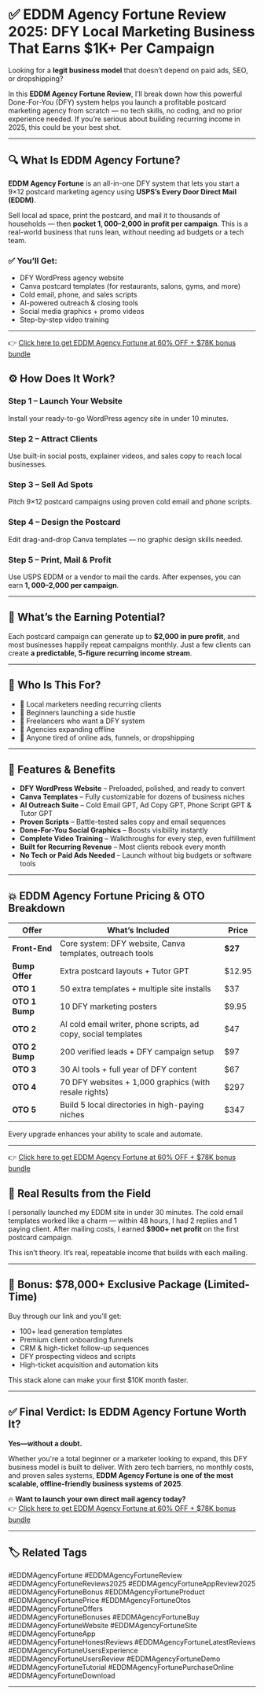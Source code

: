 # ✅ EDDM Agency Fortune Review 2025: DFY Local Marketing Business That Earns $1K+ Per Campaign

Looking for a **legit business model** that doesn’t depend on paid ads, SEO, or dropshipping?

In this **EDDM Agency Fortune Review**, I’ll break down how this powerful Done-For-You (DFY) system helps you launch a profitable postcard marketing agency from scratch — no tech skills, no coding, and no prior experience needed. If you’re serious about building recurring income in 2025, this could be your best shot.

---

## 🔍 What Is EDDM Agency Fortune?

**EDDM Agency Fortune** is an all-in-one DFY system that lets you start a 9×12 postcard marketing agency using **USPS’s Every Door Direct Mail (EDDM)**.

Sell local ad space, print the postcard, and mail it to thousands of households — then **pocket $1,000–$2,000 in profit per campaign**. This is a real-world business that runs lean, without needing ad budgets or a tech team.

### ✅ You’ll Get:
- DFY WordPress agency website
- Canva postcard templates (for restaurants, salons, gyms, and more)
- Cold email, phone, and sales scripts
- AI-powered outreach & closing tools
- Social media graphics + promo videos
- Step-by-step video training

---
👉 [Click here to get EDDM Agency Fortune at 60% OFF + $78K bonus bundle](https://gloriareview.com/eddm-agency-fortune-review/)

## ⚙️ How Does It Work?

### **Step 1** – Launch Your Website  
Install your ready-to-go WordPress agency site in under 10 minutes.

### **Step 2** – Attract Clients  
Use built-in social posts, explainer videos, and sales copy to reach local businesses.

### **Step 3** – Sell Ad Spots  
Pitch 9×12 postcard campaigns using proven cold email and phone scripts.

### **Step 4** – Design the Postcard  
Edit drag-and-drop Canva templates — no graphic design skills needed.

### **Step 5** – Print, Mail & Profit  
Use USPS EDDM or a vendor to mail the cards. After expenses, you can earn **$1,000–$2,000 per campaign**.

---

## 💸 What’s the Earning Potential?

Each postcard campaign can generate up to **$2,000 in pure profit**, and most businesses happily repeat campaigns monthly. Just a few clients can create **a predictable, 5-figure recurring income stream**.

---

## 🎯 Who Is This For?

- 🔹 Local marketers needing recurring clients
- 🔹 Beginners launching a side hustle
- 🔹 Freelancers who want a DFY system
- 🔹 Agencies expanding offline
- 🔹 Anyone tired of online ads, funnels, or dropshipping

---

## 🌟 Features & Benefits

- **DFY WordPress Website** – Preloaded, polished, and ready to convert
- **Canva Templates** – Fully customizable for dozens of business niches
- **AI Outreach Suite** – Cold Email GPT, Ad Copy GPT, Phone Script GPT & Tutor GPT
- **Proven Scripts** – Battle-tested sales copy and email sequences
- **Done-For-You Social Graphics** – Boosts visibility instantly
- **Complete Video Training** – Walkthroughs for every step, even fulfillment
- **Built for Recurring Revenue** – Most clients rebook every month
- **No Tech or Paid Ads Needed** – Launch without big budgets or software tools

---

## 💥 EDDM Agency Fortune Pricing & OTO Breakdown

| Offer | What’s Included | Price |
|-------|------------------|-------|
| **Front-End** | Core system: DFY website, Canva templates, outreach tools | **$27** |
| **Bump Offer** | Extra postcard layouts + Tutor GPT | $12.95 |
| **OTO 1** | 50 extra templates + multiple site installs | $37 |
| **OTO 1 Bump** | 10 DFY marketing posters | $9.95 |
| **OTO 2** | AI cold email writer, phone scripts, ad copy, social templates | $47 |
| **OTO 2 Bump** | 200 verified leads + DFY campaign setup | $97 |
| **OTO 3** | 30 AI tools + full year of DFY content | $67 |
| **OTO 4** | 70 DFY websites + 1,000 graphics (with resale rights) | $297 |
| **OTO 5** | Build 5 local directories in high-paying niches | $347 |

Every upgrade enhances your ability to scale and automate.

---
👉 [Click here to get EDDM Agency Fortune at 60% OFF + $78K bonus bundle](https://gloriareview.com/eddm-agency-fortune-review/)

## 🧪 Real Results from the Field

I personally launched my EDDM site in under 30 minutes. The cold email templates worked like a charm — within 48 hours, I had 2 replies and 1 paying client. After mailing costs, I earned **$900+ net profit** on the first postcard campaign.

This isn’t theory. It’s real, repeatable income that builds with each mailing.

---

## 🎁 Bonus: $78,000+ Exclusive Package (Limited-Time)

Buy through our link and you’ll get:
- 100+ lead generation templates
- Premium client onboarding funnels
- CRM & high-ticket follow-up sequences
- DFY prospecting videos and scripts
- High-ticket acquisition and automation kits

This stack alone can make your first $10K month faster.

---

## ✅ Final Verdict: Is EDDM Agency Fortune Worth It?

**Yes—without a doubt.**

Whether you're a total beginner or a marketer looking to expand, this DFY business model is built to deliver. With zero tech barriers, no monthly costs, and proven sales systems, **EDDM Agency Fortune is one of the most scalable, offline-friendly business systems of 2025**.

🔥 **Want to launch your own direct mail agency today?**  
👉 [Click here to get EDDM Agency Fortune at 60% OFF + $78K bonus bundle](https://gloriareview.com/eddm-agency-fortune-review/)

---

## 🏷️ Related Tags

#EDDMAgencyFortune #EDDMAgencyFortuneReview #EDDMAgencyFortuneReviews2025 #EDDMAgencyFortuneAppReview2025  
#EDDMAgencyFortuneBonus #EDDMAgencyFortuneProduct #EDDMAgencyFortunePrice #EDDMAgencyFortuneOtos #EDDMAgencyFortuneOffers  
#EDDMAgencyFortuneBonuses #EDDMAgencyFortuneBuy #EDDMAgencyFortuneWebsite #EDDMAgencyFortuneSite #EDDMAgencyFortuneApp  
#EDDMAgencyFortuneHonestReviews #EDDMAgencyFortuneLatestReviews #EDDMAgencyFortuneUsersExperience  
#EDDMAgencyFortuneUsersReview #EDDMAgencyFortuneDemo #EDDMAgencyFortuneTutorial #EDDMAgencyFortunePurchaseOnline  
#EDDMAgencyFortuneDownload

---
